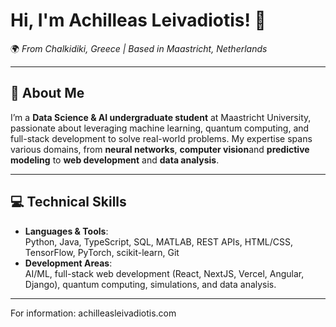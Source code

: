 # Hi, I'm Achilleas Leivadiotis! 👋  
🌍 *From Chalkidiki, Greece | Based in Maastricht, Netherlands*  

---

## 🚀 About Me  
I’m a **Data Science & AI undergraduate student** at Maastricht University, passionate about leveraging machine learning, quantum computing, and full-stack development to solve real-world problems. My expertise spans various domains, from **neural networks**, **computer vision**and **predictive modeling** to **web development** and **data analysis**.

---

## 💻 Technical Skills  
- **Languages & Tools**:  
  Python, Java, TypeScript, SQL, MATLAB, REST APIs, HTML/CSS, TensorFlow, PyTorch, scikit-learn, Git  
- **Development Areas**:  
  AI/ML, full-stack web development (React, NextJS, Vercel, Angular, Django), quantum computing, simulations, and data analysis.

---

For information: achilleasleivadiotis.com
